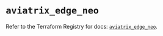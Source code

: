 # `aviatrix_edge_neo`

Refer to the Terraform Registry for docs: [`aviatrix_edge_neo`](https://registry.terraform.io/providers/aviatrixsystems/aviatrix/8.1.10/docs/resources/edge_neo).
